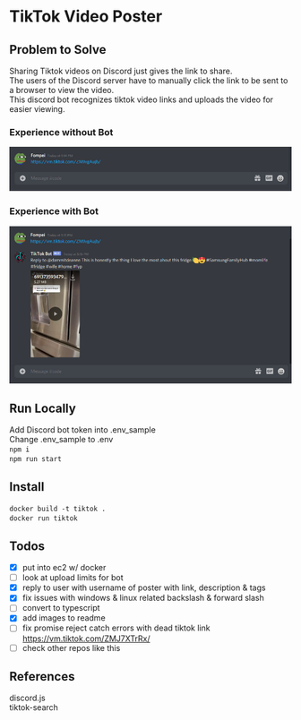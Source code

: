# TikTok Video Poster

## Problem to Solve

Sharing Tiktok videos on Discord just gives the link to share.  
The users of the Discord server have to manually click the link to be sent to a browser to view the video.  
This discord bot recognizes tiktok video links and uploads the video for easier viewing.  

### Experience without Bot

![](./images/old.png)

### Experience with Bot

![](./images/new.png)

## Run Locally

Add Discord bot token into .env_sample  
Change .env_sample to .env  
`npm i`  
`npm run start`

## Install

`docker build -t tiktok .`  
`docker run tiktok`  

## Todos

- [x] put into ec2 w/ docker
- [ ] look at upload limits for bot
- [x] reply to user with username of poster with link, description & tags
- [x] fix issues with windows & linux related backslash & forward slash
- [ ] convert to typescript
- [x] add images to readme 
- [ ] fix promise reject catch errors with dead tiktok link https://vm.tiktok.com/ZMJ7XTrRx/
- [ ] check other repos like this

## References

discord.js  
tiktok-search  
